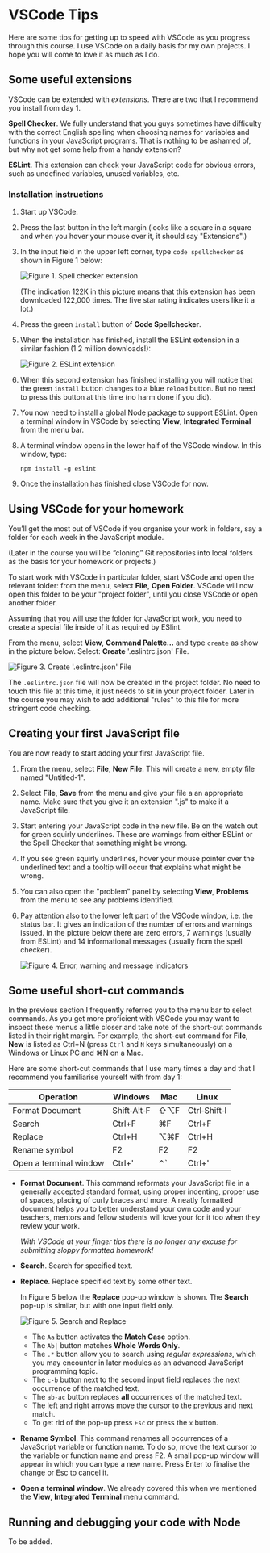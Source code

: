 # VSCode Tips

Here are some tips for getting up to speed with VSCode as you progress through this course. I use VSCode on a daily basis for my own projects. I hope you will come to love it as much as I do.

## Some useful extensions

VSCode can be extended with _extensions_. There are two that I recommend you install from day 1.  
  
**Spell Checker**. We fully understand that you guys sometimes have difficulty with the correct English spelling when choosing names for variables and functions in your JavaScript programs. That is nothing to be ashamed of, but why not get some help from a handy extension?
	
**ESLint**. This extension can check your JavaScript code for obvious errors, such as undefined variables, unused variables, etc.
	
### Installation instructions
	
1. Start up VSCode.
2. Press the last button in the left margin (looks like a square in  a square and when you hover your mouse over it, it should say "Extensions".)
3. In the input field in the upper left corner, type `code spellchecker` as shown in Figure 1 below:

	![Figure 1. Spell checker extension](https://user-images.githubusercontent.com/2788771/27807986-f1f76762-6044-11e7-831d-dd2a6551f027.PNG)

	(The indication 122K in this picture means that this extension has been downloaded 122,000 times. The five star rating indicates users like it a lot.)
	
4. Press the green `install` button of **Code Spellchecker**.
5. When the installation has finished, install the ESLint extension in a similar fashion (1.2 million downloads!):

	![Figure 2. ESLint extension](https://user-images.githubusercontent.com/2788771/27807987-f1fa8406-6044-11e7-8284-b51cd1251921.PNG)
	
6. When this second extension has finished installing you will notice that the green `install` button changes to a blue `reload` button. But no need to press this button at this time (no harm done if you did).
7. You now need to install a global Node package to support ESLint. Open a terminal window in VSCode by selecting **View**, **Integrated Terminal** from the menu bar.
8. A terminal window opens in the lower half of the VSCode window. In this window, type:  

	```
	npm install -g eslint
	```

9. Once the installation has finished close VSCode for now.

## Using VSCode for your homework

You’ll get the most out of VSCode if you organise your work in folders, say a folder for each week in the JavaScript module.

(Later in the course you will be “cloning” Git repositories into local folders as the basis for your homework or projects.)

To start work with VSCode in particular folder, start VSCode and open the relevant folder: from the menu, select **File**, **Open Folder**. VSCode will now open this folder to be your "project folder", until you close VSCode or open another folder.

Assuming that you will use the folder for JavaScript work, you need to create a special file inside of it as required by ESlint.

From the menu, select **View**, **Command Palette…** and type `create` as show in the picture below. Select: **Create** '.eslintrc.json' File.

![Figure 3. Create '.eslintrc.json' File](https://user-images.githubusercontent.com/2788771/27809404-94afa762-604f-11e7-9d77-0d590bfccc19.png)

The `.eslintrc.json` file will now be created in the project folder. No need to touch this file at this time, it just needs to sit in your project folder. Later in the course you may wish to add additional "rules" to this file for more stringent code checking.

## Creating your first JavaScript file

You are now ready to start adding your first JavaScript file.

1. From the menu, select **File**, **New File**. This will create a new, empty file named "Untitled-1".
2. Select **File**, **Save** from the menu and give your file a an appropriate name. Make sure that you give it an extension ".js" to make it a JavaScript file.
3. Start entering your JavaScript code in the new file. Be on the watch out for green squirly underlines. These are warnings from either ESLint or the Spell Checker that something might be wrong.
4. If you see green squirly underlines, hover your mouse pointer over the underlined text and a tooltip will occur that explains what might be wrong.
5. You can also open the "problem" panel by selecting **View**, **Problems** from the menu to see any problems identified.
6. Pay attention also to the lower left part of the VSCode window, i.e. the status bar. It gives an indication of the number of errors and warnings issued. In the picture below there are zero errors, 7 warnings (usually from ESLint) and 14 informational messages (usually from the spell checker).

	![Figure 4. Error, warning and message indicators](https://user-images.githubusercontent.com/2788771/27809813-64ae6c98-6053-11e7-8b6c-2bec3400ccd3.PNG)
	
## Some useful short-cut commands

In the previous section I frequently referred you to the menu bar to select commands. As you get more proficient with VSCode you may want to inspect these menus a little closer and take note of the short-cut commands listed in their right margin. For example, the short-cut command for **File**, **New** is listed as Ctrl+N (press `Ctrl` and `N` keys simultaneously) on a Windows or Linux PC and ⌘N on a Mac.

Here are some short-cut commands that I use many times a day and that I recommend you familiarise yourself with from day 1:

| Operation | Windows | Mac   | Linux |
| --------- | ------- | ----- | ----- |
| Format Document | Shift‑Alt‑F | ⇧⌥F| Ctrl‑Shift‑I |
| Search | Ctrl+F | ⌘F | Ctrl+F |
| Replace | Ctrl+H | ⌥⌘F | Ctrl+H |
| Rename symbol | F2 | F2 | F2 |
| Open a terminal window | Ctrl+' | ⌃\` | Ctrl+' |

- **Format Document**. This command reformats your JavaScript file in a generally accepted standard format, using proper indenting, proper use of spaces, placing of curly braces and more. A neatly formatted document helps you to better understand your own code and your teachers, mentors and fellow students will love your for it too when they review your work.

	*With VSCode at your finger tips there is no longer any excuse for submitting sloppy formatted homework!*
	
- **Search**. Search for specified text.
- **Replace**. Replace specified text by some other text.
	
	In Figure 5 below the **Replace** pop-up window is shown. The **Search** pop-up is similar, but with one input field only.
	
	![Figure 5. Search and Replace](https://user-images.githubusercontent.com/2788771/27810425-592063d4-605a-11e7-9e29-dfb02f1aed22.png)

	- The `Aa` button activates the **Match Case** option.
	- The `Ab|` button matches **Whole Words Only**.
	- The `.*` button allow you to search using _regular expressions_, which you may encounter in later modules as an advanced JavaScript programming topic.
	- The `c-b` button next to the second input field replaces the next occurrence of the matched text.
	- The `ab-ac` button replaces **all** occurrences of the matched text.
	- The left and right arrows move the cursor to the previous and next match.
	- To get rid of the pop-up press `Esc` or press the `x` button.

- **Rename Symbol**. This command renames all occurrences of a JavaScript variable or function name. To do so, move the text cursor to the variable or function name and press F2. A small pop-up window will appear in which you can type a new name. Press Enter to finalise the change or Esc to cancel it.

- **Open a terminal window**. We already covered this when we mentioned the **View**, **Integrated Terminal** menu command.

## Running and debugging your code with Node

To be added.




